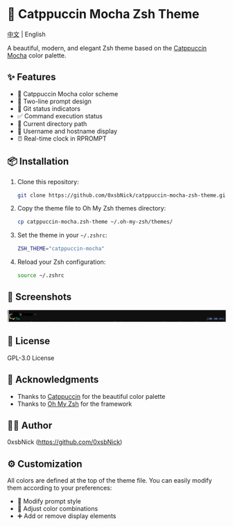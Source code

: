 # 🎨 Catppuccin Mocha Zsh Theme

[中文](README_ZH.md) | English

A beautiful, modern, and elegant Zsh theme based on the [Catppuccin Mocha](https://github.com/catppuccin/catppuccin) color palette.

## ✨ Features

- 🎯 Catppuccin Mocha color scheme
- 💫 Two-line prompt design
- 🔄 Git status indicators
- ✅ Command execution status
- 📂 Current directory path
- 👤 Username and hostname display
- ⏰ Real-time clock in RPROMPT

## 📦 Installation

1. Clone this repository:
   ```bash
   git clone https://github.com/0xsbNick/catppuccin-mocha-zsh-theme.git
   ```

2. Copy the theme file to Oh My Zsh themes directory:
   ```bash
   cp catppuccin-mocha.zsh-theme ~/.oh-my-zsh/themes/
   ```

3. Set the theme in your `~/.zshrc`:
   ```bash
   ZSH_THEME="catppuccin-mocha"
   ```

4. Reload your Zsh configuration:
   ```bash
   source ~/.zshrc
   ```

## 📸 Screenshots

![screenshots](Screenshots.png)




## 📄 License

GPL-3.0 License

## 🙏 Acknowledgments

- Thanks to [Catppuccin](https://github.com/catppuccin/catppuccin) for the beautiful color palette
- Thanks to [Oh My Zsh](https://ohmyz.sh/) for the framework

## 👨‍💻 Author

0xsbNick (https://github.com/0xsbNick)

## ⚙️ Customization

All colors are defined at the top of the theme file. You can easily modify them according to your preferences:

- 🎨 Modify prompt style
- 🌈 Adjust color combinations
- ➕ Add or remove display elements
